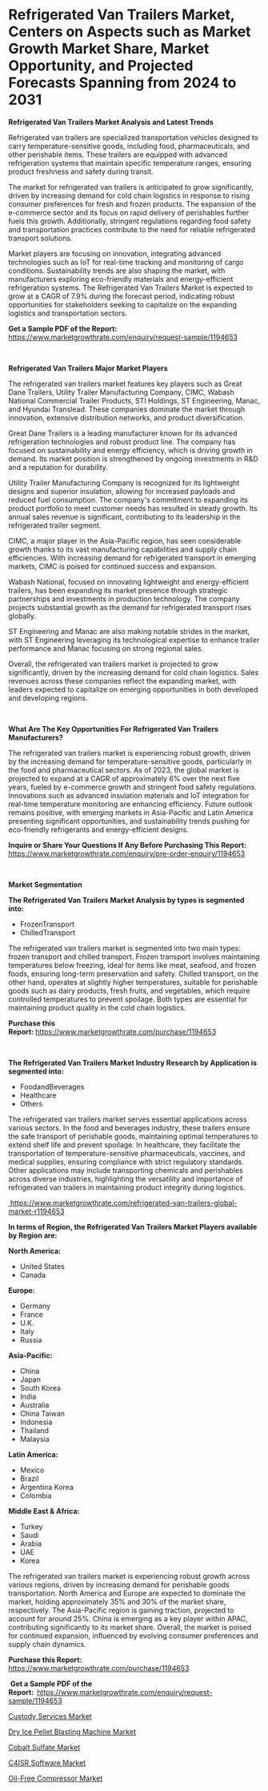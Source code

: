 <p><h1>Refrigerated Van Trailers Market, Centers on Aspects such as Market Growth Market Share, Market Opportunity, and Projected Forecasts Spanning from 2024 to 2031</h1></p><p><strong>Refrigerated Van Trailers Market Analysis and Latest Trends</strong></p>
<p><p>Refrigerated van trailers are specialized transportation vehicles designed to carry temperature-sensitive goods, including food, pharmaceuticals, and other perishable items. These trailers are equipped with advanced refrigeration systems that maintain specific temperature ranges, ensuring product freshness and safety during transit.</p><p>The market for refrigerated van trailers is anticipated to grow significantly, driven by increasing demand for cold chain logistics in response to rising consumer preferences for fresh and frozen products. The expansion of the e-commerce sector and its focus on rapid delivery of perishables further fuels this growth. Additionally, stringent regulations regarding food safety and transportation practices contribute to the need for reliable refrigerated transport solutions.</p><p>Market players are focusing on innovation, integrating advanced technologies such as IoT for real-time tracking and monitoring of cargo conditions. Sustainability trends are also shaping the market, with manufacturers exploring eco-friendly materials and energy-efficient refrigeration systems. The Refrigerated Van Trailers Market is expected to grow at a CAGR of 7.9% during the forecast period, indicating robust opportunities for stakeholders seeking to capitalize on the expanding logistics and transportation sectors.</p></p>
<p><strong>Get a Sample PDF of the Report:&nbsp;</strong> <a href="https://www.marketgrowthrate.com/enquiry/request-sample/1194653">https://www.marketgrowthrate.com/enquiry/request-sample/1194653</a></p>
<p>&nbsp;</p>
<p><strong>Refrigerated Van Trailers Major Market Players</strong></p>
<p><p>The refrigerated van trailers market features key players such as Great Dane Trailers, Utility Trailer Manufacturing Company, CIMC, Wabash National Commercial Trailer Products, STI Holdings, ST Engineering, Manac, and Hyundai Translead. These companies dominate the market through innovation, extensive distribution networks, and product diversification.</p><p>Great Dane Trailers is a leading manufacturer known for its advanced refrigeration technologies and robust product line. The company has focused on sustainability and energy efficiency, which is driving growth in demand. Its market position is strengthened by ongoing investments in R&D and a reputation for durability.</p><p>Utility Trailer Manufacturing Company is recognized for its lightweight designs and superior insulation, allowing for increased payloads and reduced fuel consumption. The company's commitment to expanding its product portfolio to meet customer needs has resulted in steady growth. Its annual sales revenue is significant, contributing to its leadership in the refrigerated trailer segment.</p><p>CIMC, a major player in the Asia-Pacific region, has seen considerable growth thanks to its vast manufacturing capabilities and supply chain efficiencies. With increasing demand for refrigerated transport in emerging markets, CIMC is poised for continued success and expansion.</p><p>Wabash National, focused on innovating lightweight and energy-efficient trailers, has been expanding its market presence through strategic partnerships and investments in production technology. The company projects substantial growth as the demand for refrigerated transport rises globally.</p><p>ST Engineering and Manac are also making notable strides in the market, with ST Engineering leveraging its technological expertise to enhance trailer performance and Manac focusing on strong regional sales.</p><p>Overall, the refrigerated van trailers market is projected to grow significantly, driven by the increasing demand for cold chain logistics. Sales revenues across these companies reflect the expanding market, with leaders expected to capitalize on emerging opportunities in both developed and developing regions.</p></p>
<p>&nbsp;</p>
<p><strong>What Are The Key Opportunities For Refrigerated Van Trailers Manufacturers?</strong></p>
<p><p>The refrigerated van trailers market is experiencing robust growth, driven by the increasing demand for temperature-sensitive goods, particularly in the food and pharmaceutical sectors. As of 2023, the global market is projected to expand at a CAGR of approximately 6% over the next five years, fueled by e-commerce growth and stringent food safety regulations. Innovations such as advanced insulation materials and IoT integration for real-time temperature monitoring are enhancing efficiency. Future outlook remains positive, with emerging markets in Asia-Pacific and Latin America presenting significant opportunities, and sustainability trends pushing for eco-friendly refrigerants and energy-efficient designs.</p></p>
<p><strong>Inquire or Share Your Questions If Any Before Purchasing This Report:</strong> <a href="https://www.marketgrowthrate.com/enquiry/pre-order-enquiry/1194653">https://www.marketgrowthrate.com/enquiry/pre-order-enquiry/1194653</a></p>
<p>&nbsp;</p>
<p><strong>Market Segmentation</strong></p>
<p><strong>The Refrigerated Van Trailers Market Analysis by types is segmented into:</strong></p>
<p><ul><li>FrozenTransport</li><li>ChilledTransport</li></ul></p>
<p><p>The refrigerated van trailers market is segmented into two main types: frozen transport and chilled transport. Frozen transport involves maintaining temperatures below freezing, ideal for items like meat, seafood, and frozen foods, ensuring long-term preservation and safety. Chilled transport, on the other hand, operates at slightly higher temperatures, suitable for perishable goods such as dairy products, fresh fruits, and vegetables, which require controlled temperatures to prevent spoilage. Both types are essential for maintaining product quality in the cold chain logistics.</p></p>
<p><strong>Purchase this Report:&nbsp;</strong><a href="https://www.marketgrowthrate.com/purchase/1194653">https://www.marketgrowthrate.com/purchase/1194653</a></p>
<p>&nbsp;</p>
<p><strong>The Refrigerated Van Trailers Market Industry Research by Application is segmented into:</strong></p>
<p><ul><li>FoodandBeverages</li><li>Healthcare</li><li>Others</li></ul></p>
<p><p>The refrigerated van trailers market serves essential applications across various sectors. In the food and beverages industry, these trailers ensure the safe transport of perishable goods, maintaining optimal temperatures to extend shelf life and prevent spoilage. In healthcare, they facilitate the transportation of temperature-sensitive pharmaceuticals, vaccines, and medical supplies, ensuring compliance with strict regulatory standards. Other applications may include transporting chemicals and perishables across diverse industries, highlighting the versatility and importance of refrigerated van trailers in maintaining product integrity during logistics.</p></p>
<p><a href="https://www.marketgrowthrate.com/refrigerated-van-trailers-global-market-r1194653">&nbsp;https://www.marketgrowthrate.com/refrigerated-van-trailers-global-market-r1194653</a></p>
<p><strong>In terms of Region, the Refrigerated Van Trailers Market Players available by Region are:</strong></p>
<p>
    <p> <strong> North America: </strong>
        <ul>
            <li>United States</li>
            <li>Canada</li>
        </ul>
        </p> 
    <p> <strong> Europe: </strong>
        <ul>
            <li>Germany</li>
            <li>France</li>
            <li>U.K.</li>
            <li>Italy</li>
            <li>Russia</li>
        </ul>
        </p> 
    <p> <strong> Asia-Pacific: </strong>
        <ul>
            <li>China</li>
            <li>Japan</li>
            <li>South Korea</li>
            <li>India</li>
            <li>Australia</li>
            <li>China Taiwan</li>
            <li>Indonesia</li>
            <li>Thailand</li>
            <li>Malaysia</li>
        </ul>
        </p> 
    <p> <strong> Latin America: </strong>
        <ul>
            <li>Mexico</li>
            <li>Brazil</li>
            <li>Argentina Korea</li>
            <li>Colombia</li>
        </ul>
        </p> 
    <p> <strong> Middle East & Africa: </strong>
        <ul>
            <li>Turkey</li>
            <li>Saudi</li>
            <li>Arabia</li>
            <li>UAE</li>
            <li>Korea</li>
        </ul>
    </p>
    </p>
<p><p>The refrigerated van trailers market is experiencing robust growth across various regions, driven by increasing demand for perishable goods transportation. North America and Europe are expected to dominate the market, holding approximately 35% and 30% of the market share, respectively. The Asia-Pacific region is gaining traction, projected to account for around 25%. China is emerging as a key player within APAC, contributing significantly to its market share. Overall, the market is poised for continued expansion, influenced by evolving consumer preferences and supply chain dynamics.</p></p>
<p><strong>Purchase this Report: </strong><a href="https://www.marketgrowthrate.com/purchase/1194653">https://www.marketgrowthrate.com/purchase/1194653</a></p>
<p>&nbsp;<strong>Get a Sample PDF of the Report:&nbsp;&nbsp;</strong><a href="https://www.marketgrowthrate.com/enquiry/request-sample/1194653">https://www.marketgrowthrate.com/enquiry/request-sample/1194653</a></p>
<p><strong></strong></p>
<p><p><a href="https://www.linkedin.com/pulse/custody-services-market-size-growth-trends-statistics-forecasts-y00ef">Custody Services Market</a></p><p><a href="https://github.com/santosh758595/Market-Research-Report-List-6/blob/main/dry-ice-pellet-blasting-machine-market.md">Dry Ice Pellet Blasting Machine Market</a></p><p><a href="https://issuu.com/reportprime-2/docs/cobalt-sulfate-market-size-2030.ppt_1a7430da98f131">Cobalt Sulfate Market</a></p><p><a href="https://www.linkedin.com/pulse/strategic-roadmap-success-global-c4isr-software-market-analysis2024-bv5kf">C4ISR Software Market</a></p><p><a href="https://github.com/MarlinNader2023/Market-Research-Report-List-1/blob/main/oil-free-compressor-market.md">Oil-Free Compressor Market</a></p></p>